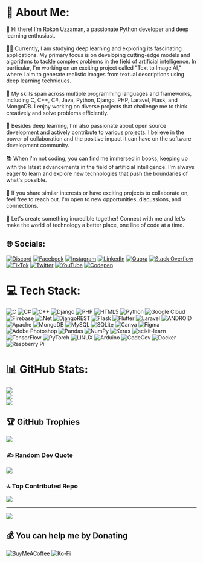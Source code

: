 # 💫 About Me:
👋 Hi there! I'm Rokon Uzzaman, a passionate Python developer and deep learning enthusiast.<br><br>👨‍💻 Currently, I am studying deep learning and exploring its fascinating applications. My primary focus is on developing cutting-edge models and algorithms to tackle complex problems in the field of artificial intelligence. In particular, I'm working on an exciting project called "Text to Image AI," where I aim to generate realistic images from textual descriptions using deep learning techniques.<br><br>💪 My skills span across multiple programming languages and frameworks, including C, C++, C#, Java, Python, Django, PHP, Laravel, Flask, and MongoDB. I enjoy working on diverse projects that challenge me to think creatively and solve problems efficiently.<br><br>🌱 Besides deep learning, I'm also passionate about open source development and actively contribute to various projects. I believe in the power of collaboration and the positive impact it can have on the software development community.<br><br>📚 When I'm not coding, you can find me immersed in books, keeping up with the latest advancements in the field of artificial intelligence. I'm always eager to learn and explore new technologies that push the boundaries of what's possible.<br><br>🤝 If you share similar interests or have exciting projects to collaborate on, feel free to reach out. I'm open to new opportunities, discussions, and connections.<br><br>🌟 Let's create something incredible together! Connect with me and let's make the world of technology a better place, one line of code at a time.


## 🌐 Socials:
[![Discord](https://img.shields.io/badge/Discord-%237289DA.svg?logo=discord&logoColor=white)](https://discord.gg/rokonuzzaman#4278) [![Facebook](https://img.shields.io/badge/Facebook-%231877F2.svg?logo=Facebook&logoColor=white)](https://facebook.com/rokonuzzaman040) [![Instagram](https://img.shields.io/badge/Instagram-%23E4405F.svg?logo=Instagram&logoColor=white)](https://instagram.com/rokon_uzzaman040) [![LinkedIn](https://img.shields.io/badge/LinkedIn-%230077B5.svg?logo=linkedin&logoColor=white)](https://linkedin.com/in/md-rokon-uzzaman-4408ab1a5) [![Quora](https://img.shields.io/badge/Quora-%23B92B27.svg?logo=Quora&logoColor=white)](https://quora.com/profile/Deep-White-4) [![Stack Overflow](https://img.shields.io/badge/-Stackoverflow-FE7A16?logo=stack-overflow&logoColor=white)](https://stackoverflow.com/users/21971149) [![TikTok](https://img.shields.io/badge/TikTok-%23000000.svg?logo=TikTok&logoColor=white)](https://tiktok.com/@rokonuzzaman040) [![Twitter](https://img.shields.io/badge/Twitter-%231DA1F2.svg?logo=Twitter&logoColor=white)](https://twitter.com/rokonuzzaman040) [![YouTube](https://img.shields.io/badge/YouTube-%23FF0000.svg?logo=YouTube&logoColor=white)](https://youtube.com/@UCBRWHHmfkNv6UBan5SN_Vqw) [![Codepen](https://img.shields.io/badge/Codepen-000000?style=for-the-badge&logo=codepen&logoColor=white)](https://codepen.io/Deep-White) 

# 💻 Tech Stack:
![C](https://img.shields.io/badge/c-%2300599C.svg?style=for-the-badge&logo=c&logoColor=white) ![C#](https://img.shields.io/badge/c%23-%23239120.svg?style=for-the-badge&logo=c-sharp&logoColor=white) ![C++](https://img.shields.io/badge/c++-%2300599C.svg?style=for-the-badge&logo=c%2B%2B&logoColor=white) ![Django](https://img.shields.io/badge/django-%23092E20.svg?style=for-the-badge&logo=django&logoColor=white) ![PHP](https://img.shields.io/badge/php-%23777BB4.svg?style=for-the-badge&logo=php&logoColor=white) ![HTML5](https://img.shields.io/badge/html5-%23E34F26.svg?style=for-the-badge&logo=html5&logoColor=white) ![Python](https://img.shields.io/badge/python-3670A0?style=for-the-badge&logo=python&logoColor=ffdd54) ![Google Cloud](https://img.shields.io/badge/Google%20Cloud-%234285F4.svg?style=for-the-badge&logo=google-cloud&logoColor=white) ![Firebase](https://img.shields.io/badge/firebase-%23039BE5.svg?style=for-the-badge&logo=firebase) ![.Net](https://img.shields.io/badge/.NET-5C2D91?style=for-the-badge&logo=.net&logoColor=white) ![DjangoREST](https://img.shields.io/badge/DJANGO-REST-ff1709?style=for-the-badge&logo=django&logoColor=white&color=ff1709&labelColor=gray) ![Flask](https://img.shields.io/badge/flask-%23000.svg?style=for-the-badge&logo=flask&logoColor=white) ![Flutter](https://img.shields.io/badge/Flutter-%2302569B.svg?style=for-the-badge&logo=Flutter&logoColor=white) ![Laravel](https://img.shields.io/badge/laravel-%23FF2D20.svg?style=for-the-badge&logo=laravel&logoColor=white) ![ANDROID](https://img.shields.io/badge/android-%2320232a.svg?style=for-the-badge&logo=android&logoColor=%a4c639) ![Apache](https://img.shields.io/badge/apache-%23D42029.svg?style=for-the-badge&logo=apache&logoColor=white) ![MongoDB](https://img.shields.io/badge/MongoDB-%234ea94b.svg?style=for-the-badge&logo=mongodb&logoColor=white) ![MySQL](https://img.shields.io/badge/mysql-%2300f.svg?style=for-the-badge&logo=mysql&logoColor=white) ![SQLite](https://img.shields.io/badge/sqlite-%2307405e.svg?style=for-the-badge&logo=sqlite&logoColor=white) ![Canva](https://img.shields.io/badge/Canva-%2300C4CC.svg?style=for-the-badge&logo=Canva&logoColor=white) 	![Figma](https://img.shields.io/badge/figma-%23F24E1E.svg?style=for-the-badge&logo=figma&logoColor=white) ![Adobe Photoshop](https://img.shields.io/badge/adobephotoshop-%2331A8FF.svg?style=for-the-badge&logo=adobephotoshop&logoColor=white) ![Pandas](https://img.shields.io/badge/pandas-%23150458.svg?style=for-the-badge&logo=pandas&logoColor=white) ![NumPy](https://img.shields.io/badge/numpy-%23013243.svg?style=for-the-badge&logo=numpy&logoColor=white) ![Keras](https://img.shields.io/badge/Keras-%23D00000.svg?style=for-the-badge&logo=Keras&logoColor=white) ![scikit-learn](https://img.shields.io/badge/scikit--learn-%23F7931E.svg?style=for-the-badge&logo=scikit-learn&logoColor=white) ![TensorFlow](https://img.shields.io/badge/TensorFlow-%23FF6F00.svg?style=for-the-badge&logo=TensorFlow&logoColor=white) ![PyTorch](https://img.shields.io/badge/PyTorch-%23EE4C2C.svg?style=for-the-badge&logo=PyTorch&logoColor=white) ![LINUX](https://img.shields.io/badge/Linux-FCC624?style=for-the-badge&logo=linux&logoColor=black) ![Arduino](https://img.shields.io/badge/-Arduino-00979D?style=for-the-badge&logo=Arduino&logoColor=white) ![CodeCov](https://img.shields.io/badge/codecov-%23ff0077.svg?style=for-the-badge&logo=codecov&logoColor=white) ![Docker](https://img.shields.io/badge/docker-%230db7ed.svg?style=for-the-badge&logo=docker&logoColor=white) ![Raspberry Pi](https://img.shields.io/badge/-RaspberryPi-C51A4A?style=for-the-badge&logo=Raspberry-Pi)
# 📊 GitHub Stats:
![](https://github-readme-stats.vercel.app/api?username=mrokonuzzaman040&theme=tokyonight&hide_border=false&include_all_commits=false&count_private=false)<br/>
![](https://github-readme-streak-stats.herokuapp.com/?user=mrokonuzzaman040&theme=tokyonight&hide_border=false)<br/>
![](https://github-readme-stats.vercel.app/api/top-langs/?username=mrokonuzzaman040&theme=tokyonight&hide_border=false&include_all_commits=false&count_private=false&layout=compact)

## 🏆 GitHub Trophies
![](https://github-profile-trophy.vercel.app/?username=mrokonuzzaman040&theme=dracula&no-frame=false&no-bg=false&margin-w=4)

### ✍️ Random Dev Quote
![](https://quotes-github-readme.vercel.app/api?type=horizontal&theme=merko)

### 🔝 Top Contributed Repo
![](https://github-contributor-stats.vercel.app/api?username=mrokonuzzaman040&limit=5&theme=nord&combine_all_yearly_contributions=true)

----
[![](https://visitcount.itsvg.in/api?id=mrokonuzzaman040&icon=3&color=6)]([https://visitcount.itsvg.in](https://github.com/mrokonuzzaman040))

  ## 💰 You can help me by Donating
  [![BuyMeACoffee](https://img.shields.io/badge/Buy%20Me%20a%20Coffee-ffdd00?style=for-the-badge&logo=buy-me-a-coffee&logoColor=black)](https://buymeacoffee.com/rokonuzzaman040) [![Ko-Fi](https://img.shields.io/badge/Ko--fi-F16061?style=for-the-badge&logo=ko-fi&logoColor=white)](https://ko-fi.com/rokonuzzaman040) 

  
<!-- Proudly created with GPRM ( https://gprm.itsvg.in ) -->
